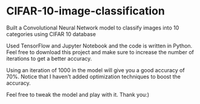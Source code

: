 # CIFAR-10-image-classification
Built a Convolutional Neural Network model to classify images into 10 categories using CIFAR 10 database

Used TensorFlow and Jupyter Notebook and the code is written in Python. Feel free to download this project and make sure to increase the 
number of iterations to get a better accuracy.

Using an iteration of 1000 in the model will give you a good accuracy of 70%. Notice that I haven't added optimization techniques to boost 
the accuracy.

Feel free to tweak the model and play with it.
Thank you:)
